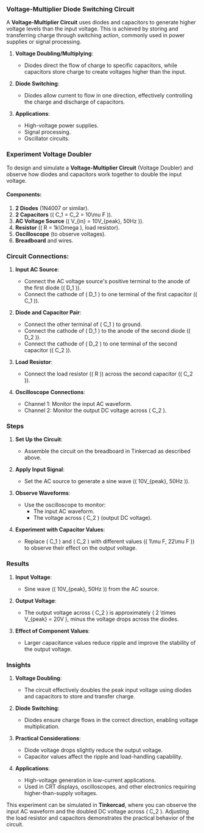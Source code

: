 ### **Voltage-Multiplier Diode Switching Circuit**

A **Voltage-Multiplier Circuit** uses diodes and capacitors to generate higher voltage levels than the input voltage. This is achieved by storing and transferring charge through switching action, commonly used in power supplies or signal processing.

1. **Voltage Doubling/Multiplying**:
   - Diodes direct the flow of charge to specific capacitors, while capacitors store charge to create voltages higher than the input.

2. **Diode Switching**:
   - Diodes allow current to flow in one direction, effectively controlling the charge and discharge of capacitors.

3. **Applications**:
   - High-voltage power supplies.
   - Signal processing.
   - Oscillator circuits.

### **Experiment Voltage Doubler**

To design and simulate a **Voltage-Multiplier Circuit** (Voltage Doubler) and observe how diodes and capacitors work together to double the input voltage.

#### **Components**:
1. **2 Diodes** (1N4007 or similar).
2. **2 Capacitors** (\( C_1 = C_2 = 10\mu F \)).
3. **AC Voltage Source** (\( V_{in} = 10V_{peak}, 50Hz \)).
4. **Resistor** (\( R = 1k\Omega \), load resistor).
5. **Oscilloscope** (to observe voltages).
6. **Breadboard** and wires.

### **Circuit Connections**:

1. **Input AC Source**:
   - Connect the AC voltage source's positive terminal to the anode of the first diode (\( D_1 \)).
   - Connect the cathode of \( D_1 \) to one terminal of the first capacitor (\( C_1 \)).

2. **Diode and Capacitor Pair**:
   - Connect the other terminal of \( C_1 \) to ground.
   - Connect the cathode of \( D_1 \) to the anode of the second diode (\( D_2 \)).
   - Connect the cathode of \( D_2 \) to one terminal of the second capacitor (\( C_2 \)).

3. **Load Resistor**:
   - Connect the load resistor (\( R \)) across the second capacitor (\( C_2 \)).

4. **Oscilloscope Connections**:
   - Channel 1: Monitor the input AC waveform.
   - Channel 2: Monitor the output DC voltage across \( C_2 \).

### Steps

1. **Set Up the Circuit**:
   - Assemble the circuit on the breadboard in Tinkercad as described above.

2. **Apply Input Signal**:
   - Set the AC source to generate a sine wave (\( 10V_{peak}, 50Hz \)).

3. **Observe Waveforms**:
   - Use the oscilloscope to monitor:
     - The input AC waveform.
     - The voltage across \( C_2 \) (output DC voltage).

4. **Experiment with Capacitor Values**:
   - Replace \( C_1 \) and \( C_2 \) with different values (\( 1\mu F, 22\mu F \)) to observe their effect on the output voltage.

### Results

1. **Input Voltage**:
   - Sine wave (\( 10V_{peak}, 50Hz \)) from the AC source.

2. **Output Voltage**:
   - The output voltage across \( C_2 \) is approximately \( 2 \times V_{peak} = 20V \), minus the voltage drops across the diodes.

3. **Effect of Component Values**:
   - Larger capacitance values reduce ripple and improve the stability of the output voltage.

### Insights

1. **Voltage Doubling**:
   - The circuit effectively doubles the peak input voltage using diodes and capacitors to store and transfer charge.

2. **Diode Switching**:
   - Diodes ensure charge flows in the correct direction, enabling voltage multiplication.

3. **Practical Considerations**:
   - Diode voltage drops slightly reduce the output voltage.
   - Capacitor values affect the ripple and load-handling capability.

4. **Applications**:
   - High-voltage generation in low-current applications.
   - Used in CRT displays, oscilloscopes, and other electronics requiring higher-than-supply voltages.

This experiment can be simulated in **Tinkercad**, where you can observe the input AC waveform and the doubled DC voltage across \( C_2 \). Adjusting the load resistor and capacitors demonstrates the practical behavior of the circuit.